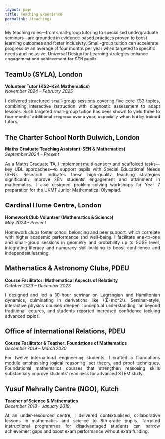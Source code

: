 ```yaml
---
layout: page
title: Teaching Experience
permalink: /teaching/
---
```


<p>My teaching roles—from small-group tutoring to specialised undergraduate seminars—are grounded in evidence-based practices proven to boost learning outcomes and foster inclusivity. Small-group tuition can accelerate progress by an average of four months per year when targeted to specific needs and inclusive, Universal Design for Learning strategies enhance engagement and achievement for SEN pupils.</p>

## TeamUp (SYLA), London  
**Volunteer Tutor (KS2–KS4 Mathematics)**  
*November 2024 – February 2025*  

<div style="text-align: justify;">  
I delivered structured small-group sessions covering five core KS3 topics, combining interactive instruction with diagnostic assessment to adapt lessons. Such targeted small-group tuition has been shown to yield three to four months’ additional progress over a year, especially when led by trained tutors.  
</div>

## The Charter School North Dulwich, London  
**Maths Graduate Teaching Assistant (SEN & Mathematics)**  
*September 2024 – Present*  

<div style="text-align: justify;">  
As a Maths Graduate TA, I implement multi-sensory and scaffolded tasks—key UDL approaches—to support pupils with Special Educational Needs (SEN). Research indicates these high-quality teaching strategies significantly improve SEN students’ engagement and attainment in mathematics. I also designed problem-solving workshops for Year 7 preparation for the UKMT Junior Mathematical Olympiad.  
</div>

## Cardinal Hume Centre, London  
**Homework Club Volunteer (Mathematics & Science)**  
*May 2024 – Present*  

<div style="text-align: justify;">  
Homework clubs foster school belonging and peer support, which correlate with higher academic performance and well-being. I facilitate one-to-one and small-group sessions in geometry and probability up to GCSE level, integrating literacy and numeracy skill-building to boost confidence and independent learning.  
</div>

## Mathematics & Astronomy Clubs, PDEU  
**Course Facilitator: Mathematical Aspects of Relativity**  
*October 2023 – December 2023*  

<div style="text-align: justify;">  
I designed and led a 30-hour seminar on Lagrangian and Hamiltonian dynamics, culminating in derivations like \(E=mc^2\). Seminar-style, interactive physics courses deepen conceptual understanding far beyond traditional lectures, and students reported increased confidence tackling advanced topics.  
</div>

## Office of International Relations, PDEU  
**Course Facilitator & Teacher: Foundations of Mathematics**  
*December 2019 – March 2020*  

<div style="text-align: justify;">  
For twelve international engineering students, I crafted a foundations module emphasising logical reasoning, set theory, and proof techniques. Foundational mathematics courses that strengthen reasoning skills substantially improve students’ readiness for advanced STEM study.  
</div>

## Yusuf Mehrally Centre (NGO), Kutch  
**Teacher of Science & Mathematics**  
*December 2018 – January 2019*  

<div style="text-align: justify;">  
At an under-resourced centre, I delivered contextualised, collaborative lessons in mathematics and science to 8th-grade pupils. Targeted instructional programmes for disadvantaged students can narrow achievement gaps and boost exam performance without extra funding.  
</div>